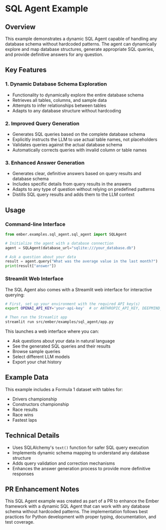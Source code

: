 # SQL Agent Example

## Overview
This example demonstrates a dynamic SQL Agent capable of handling any database schema without hardcoded patterns. The agent can dynamically explore and map database structures, generate appropriate SQL queries, and provide definitive answers for any question.

## Key Features

### 1. Dynamic Database Schema Exploration
- Functionality to dynamically explore the entire database schema
- Retrieves all tables, columns, and sample data
- Attempts to infer relationships between tables
- Adapts to any database structure without hardcoding

### 2. Improved Query Generation
- Generates SQL queries based on the complete database schema
- Explicitly instructs the LLM to use actual table names, not placeholders
- Validates queries against the actual database schema
- Automatically corrects queries with invalid column or table names

### 3. Enhanced Answer Generation
- Generates clear, definitive answers based on query results and database schema
- Includes specific details from query results in the answers
- Adapts to any type of question without relying on predefined patterns
- Distills SQL query results and adds them to the LLM context

## Usage

### Command-line Interface
```python
from ember.examples.sql_agent.sql_agent import SQLAgent

# Initialize the agent with a database connection
agent = SQLAgent(database_url="sqlite:///your_database.db")

# Ask a question about your data
result = agent.query("What was the average value in the last month?")
print(result["answer"])
```

### Streamlit Web Interface
The SQL Agent also comes with a Streamlit web interface for interactive querying:

```bash
# First, set up your environment with the required API key(s)
export OPENAI_API_KEY='your-api-key'  # or ANTHROPIC_API_KEY, DEEPMIND_API_KEY

# Then run the Streamlit app
streamlit run src/ember/examples/sql_agent/app.py
```

This launches a web interface where you can:
- Ask questions about your data in natural language
- See the generated SQL queries and their results
- Browse sample queries
- Select different LLM models
- Export your chat history

## Example Data
This example includes a Formula 1 dataset with tables for:
- Drivers championship
- Constructors championship
- Race results
- Race wins
- Fastest laps

## Technical Details
- Uses SQLAlchemy's `text()` function for safer SQL query execution
- Implements dynamic schema mapping to understand any database structure
- Adds query validation and correction mechanisms
- Enhances the answer generation process to provide more definitive responses

## PR Enhancement Notes
This SQL Agent example was created as part of a PR to enhance the Ember framework with a dynamic SQL Agent that can work with any database schema without hardcoded patterns. The implementation follows best practices for Python development with proper typing, documentation, and test coverage. 